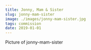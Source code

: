 ```yaml
---
title: Jonny, Mam & Sister
slug: jonny-mam-sister
image: ./images/jonny-mam-sister.jpg
tags: commission
date: 2019-01-01
---
```

Picture of jonny-mam-sister
